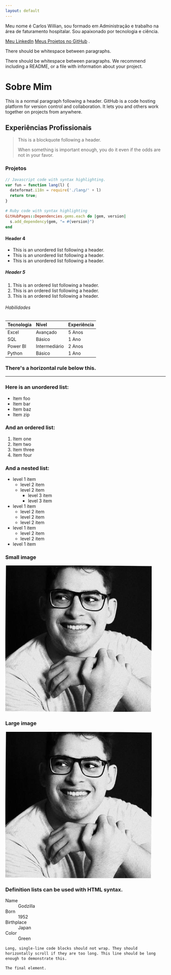 ```yaml
---
layout: default
---
```


Meu nome é Carlos Willian, sou formado em Administração e trabalho na área de faturamento hospitalar. Sou apaixonado por tecnologia e ciência.

[Meu LinkedIn]([https://linkedin.com/in/seu-usuario](https://www.linkedin.com/in/carloswillian/))
[Meus Projetos no GitHub]([https://github.com/seu-usuario](https://github.com/carloswilll))
.

There should be whitespace between paragraphs.

There should be whitespace between paragraphs. We recommend including a README, or a file with information about your project.

# Sobre Mim

This is a normal paragraph following a header. GitHub is a code hosting platform for version control and collaboration. It lets you and others work together on projects from anywhere.

## Experiências Profissionais

> This is a blockquote following a header.
>
> When something is important enough, you do it even if the odds are not in your favor.

### Projetos

```js
// Javascript code with syntax highlighting.
var fun = function lang(l) {
  dateformat.i18n = require('./lang/' + l)
  return true;
}
```

```ruby
# Ruby code with syntax highlighting
GitHubPages::Dependencies.gems.each do |gem, version|
  s.add_dependency(gem, "= #{version}")
end
```

#### Header 4

*   This is an unordered list following a header.
*   This is an unordered list following a header.
*   This is an unordered list following a header.

##### Header 5

1.  This is an ordered list following a header.
2.  This is an ordered list following a header.
3.  This is an ordered list following a header.

###### Habilidades 

| Tecnologia        | Nível           | Experiência |
|:------------------|:----------------|:------------|
| Excel             | Avançado        | 5 Anos      |
| SQL               | Básico          | 1 Ano       |
| Power BI          | Intermediário   | 2 Anos      |
| Python            | Básico          | 1 Ano       |

### There's a horizontal rule below this.

* * *

### Here is an unordered list:

*   Item foo
*   Item bar
*   Item baz
*   Item zip

### And an ordered list:

1.  Item one
1.  Item two
1.  Item three
1.  Item four

### And a nested list:

- level 1 item
  - level 2 item
  - level 2 item
    - level 3 item
    - level 3 item
- level 1 item
  - level 2 item
  - level 2 item
  - level 2 item
- level 1 item
  - level 2 item
  - level 2 item
- level 1 item

### Small image

![Minha Foto](_layouts/perfil.jpg)

### Large image

![Minha Foto](_layouts/perfil.jpg)


### Definition lists can be used with HTML syntax.

<dl>
<dt>Name</dt>
<dd>Godzilla</dd>
<dt>Born</dt>
<dd>1952</dd>
<dt>Birthplace</dt>
<dd>Japan</dd>
<dt>Color</dt>
<dd>Green</dd>
</dl>

```
Long, single-line code blocks should not wrap. They should horizontally scroll if they are too long. This line should be long enough to demonstrate this.
```

```
The final element.
```
